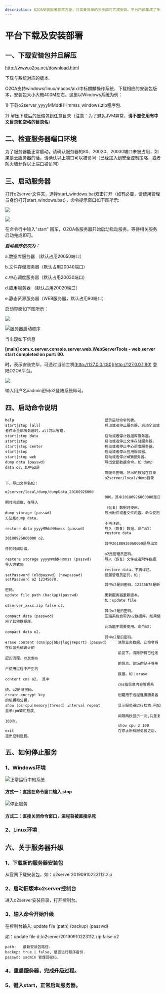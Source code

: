 ```yaml
---
description: O2OA安装部署非常方便，只需要简单的三步即可完成安装。平台内部集成了多项管理命令，可以进行系统升级，管理员密码修改，数据导出恢复等管理操作。
---
```


# 平台下载及安装部署

## 一、下载安装包并且解压

 http://www.o2oa.net/download.html

下载与系统对应的版本.

O2OA支持windows/linux/macos/aix/中标麒麟操作系统，下载相应的安装包版本，安装包大小大概400M左右。这里以Windows系统为例：

1\) 下载o2server\_yyyyMMddHHmmss\_windows.zip程序包.

2\) 解压下载后的压缩包到任意目录（注意：为了避免JVM异常，**请不要使用有中文目录和空格的目录名**）

## 二、检查服务器端口环境

为了服务器能正常启动，请确认服务器的80、20020、20030端口未被占用，如果是云服务器的话，请确认以上端口可以被访问（已经加入到安全控制策略，或者防火墙允许以上端口被访问）

## 三、启动服务器

打开o2server文件夹，选择start\_windows.bat双击打开（如有必要，请使用管理员身份打开start\_windows.bat），命令提示窗口如下图所示:

![](../.gitbook/assets/12a010d5313bea667ded00c148ec84d594a.jpg)

![](file://C:/Users/zhour/Desktop/12a010d5313bea667ded00c148ec84d594a.jpg?lastModify=1565946515)

在命令行中输入"start" 回车，O2OA各服务器开始启动启动服务，等待相关服务启动完成即可。

 _**启动顺序依次为：**_

 a.数据库服务器 （默认占用20050端口）

 b.文件存储服务器（默认占用20040端口）

 c.中心调度服务器（默认占用20030端口）

 d.应用服务器 （默认占用20020端口）

 e.静态资源服务器（WEB服务器，默认占用80端口）

启动界面如下图所示：

![](../.gitbook/assets/image%20%2849%29.png)

![&#x670D;&#x52A1;&#x5668;&#x542F;&#x52A8;&#x987A;&#x5E8F;](file://C:/Users/zhour/Desktop/qidong.jpg?lastModify=1565946515)

当出现如下信息

**\[main\] com.x.server.console.server.web.WebServerTools - web server start completed on port: 80.**

时，表示安装完毕，可通过当前主机[http://127.0.0.1:80](http://127.0.0.1:80) 登陆O2OA平台。

![](https://oscimg.oschina.net/oscnet/27a128076d5b086a5957f406e9b6314e2ac.jpg)

 输入用户名xadmin密码o2登陆系统即可。

## 四、启动命令说明

```text
help                                         显示启动命令列表。
start|stop [all]                             启动或者停止服务器，启动全部或者停止全部服务器时，all可以省略.
start|stop data                              启动或者停止数据库服务器。
start|stop                                   启动或者停止文件存储服务器。
start|stop center                            启动或者停止中心调度服务器。
start|stop                                   启动或者停止应用服务器。
start|stop web                               启动或者停止WEB服务器。
dump data (passwd)                           导出全部数据命令，如 dump data o2，其中o2是
                                             管理员密码，导出的数据在目录
                                             o2server/local/dump目录下，导出文件名如：
                                             o2server/local/dump/dumpData_20180926060
                                             000。其中20180926060000是日期时间后缀，在导入
                                             （恢复）数据时使用。
dump storage (passwd)                        导出附件或者文件内容，命令使用方法如dump data，
                                             不再详述。
restore data yyyyMMddHHmmss (passwd)         导入（恢复）数据，命令如：
                                             restore data 20180926060000 o2，
                                             其中20180926060000是导出文件的时间后缀，
                                             o2是管理员密码。
restore storage yyyyMMddHHmmss (passwd)      导入（恢复）文件或者附件数据，导入方式同
                                             restore data，不再详述。
setPassword (oldpasswd) (newpasswd)          设置管理员密码，如：setPassword o2 12345678,
                                             其中o2是旧密码，12345678是新密码。
update file path (backup)(passwd)            更新服务器至新版本。
                                             如：update file o2server_xxxx.zip false o2， 
                                             其中o2是旧密码。
compact data (passwod)                       压缩系统自带的H2数据库，如果使用了其他数据库，
                                             此功能不需要使用。命令如：compact data o2， 
                                             其中o2是旧密码。
erase content (cms|pp|bbs|log|report) (passwd)     清除业务数据。此命令将在保留系统设计的
                                                   前提下，清除所有已经发起的流程，以及发布
                                                   的信息，论坛的贴子等用户使用过程中产生的
                                                   数据。如：erase content cms o2， 其中
                                                   cms指信息内容管理系统，o2是旧密码。
create encrypt key                                 创建用于远程连接服务器的私钥和公钥.
show (os|cpu|memory|thread) interval repeat        显示服务器运行状态,例如显示cpu繁忙程度,
                                                   间隔两秒显示一次,共重复100次.
                                                   show cpu 2 100
exit                                               在停止所有服务器之后，退出控制进程。
```

## 五、如何停止服务

### 1、Windows环境

![&#x6B63;&#x5E38;&#x8FD0;&#x884C;&#x4E2D;&#x7684;&#x7CFB;&#x7EDF;](../.gitbook/assets/1%20%287%29.png)

#### 方式一：直接在命令窗口输入 stop

![&#x505C;&#x6B62;&#x670D;&#x52A1;](../.gitbook/assets/2%20%2810%29.png)

#### 方式二：直接关闭命令窗口，进程将被直接杀死

### 2、Linux环境

## 六、关于服务器升级

### 1、下载新的服务器安装包

从官网下载安装包，如：o2server20190910223112.zip

### 2、启动旧版本o2server控制台

进入o2server安装目录，打开控制台。

### 3、输入命令开始升级

在控制台输入:  update file \(path\) \(backup\) \(passwd\)

如：update file d:/o2server20190910223112.zip false o2

```text
path:   最新安装包路径.
backup: true | false, 是否进行程序备份.
passwd: xadmin 管理员密码.
```

### 4、重启服务器，完成升级过程。

### 5、键入start，正常启动服务器。



